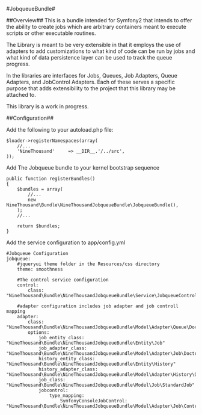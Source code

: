 #JobqueueBundle#

##Overview##
This is a bundle intended for Symfony2 that intends to offer the ability to create jobs which are arbitrary containers meant to execute scripts or other executable routines.

The Library is meant to be very extensible in that it employs the use of adapters to add customizations to what kind of code can be run by jobs and what kind of data persistence layer can be used to track the queue progress. 

In the libraries are interfaces for Jobs, Queues, Job Adapters, Queue Adapters, and JobControl Adapters. Each of these serves a specific purpose that adds extensibility to the project that this library may be attached to.

This library is a work in progress.

##Configuration##

Add the following to your autoload.php file:

    $loader->registerNamespaces(array(
        //...
        'NineThousand'     => __DIR__.'/../src',
    ));
    
Add The Jobqueue bundle to your kernel bootstrap sequence

    public function registerBundles()
    {
        $bundles = array(
            //...
            new NineThousand\Bundle\NineThousandJobqueueBundle\JobqueueBundle(),
        );
        //...

        return $bundles;
    }

Add the service configuration to app/config.yml

    #Jobqueue Configuration
    jobqueue:
        #jqueryui theme folder in the Resources/css directory
        theme: smoothness
        
        #The control service configuration
        control:
            class:  "NineThousand\Bundle\NineThousandJobqueueBundle\Service\JobqueueControl"

        #adapter configuration includes job adapter and job controll mapping
        adapter:
            class:  "NineThousand\Bundle\NineThousandJobqueueBundle\Model\Adapter\Queue\DoctrineQueueAdapter"
            options:
                job_entity_class:       "NineThousand\Bundle\NineThousandJobqueueBundle\Entity\Job"
                job_adapter_class:      "NineThousand\Bundle\NineThousandJobqueueBundle\Model\Adapter\Job\DoctrineJobAdapter"
                history_entity_class:   "NineThousand\Bundle\NineThousandJobqueueBundle\Entity\History"
                history_adapter_class:  "NineThousand\Bundle\NineThousandJobqueueBundle\Model\Adapter\History\DoctrineHistoryAdapter"
                job_class:              "NineThousand\Bundle\NineThousandJobqueueBundle\Model\Job\StandardJob"
                jobcontrol:
                    type_mapping:
                        SymfonyConsoleJobControl:   "NineThousand\Bundle\NineThousandJobqueueBundle\Model\Adapter\Job\Control\SymfonyConsoleJobControl"
